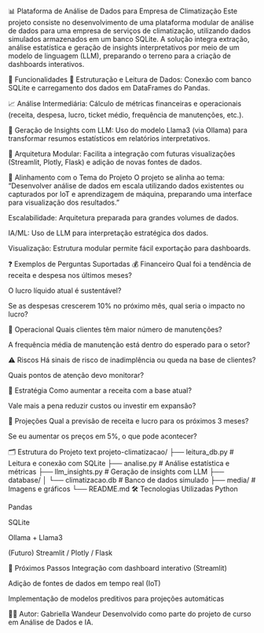 📊 Plataforma de Análise de Dados para Empresa de Climatização
Este projeto consiste no desenvolvimento de uma plataforma modular de análise de dados para uma empresa de serviços de climatização, utilizando dados simulados armazenados em um banco SQLite. A solução integra extração, análise estatística e geração de insights interpretativos por meio de um modelo de linguagem (LLM), preparando o terreno para a criação de dashboards interativos.

🧩 Funcionalidades
📂 Estruturação e Leitura de Dados: Conexão com banco SQLite e carregamento dos dados em DataFrames do Pandas.

📈 Análise Intermediária: Cálculo de métricas financeiras e operacionais (receita, despesa, lucro, ticket médio, frequência de manutenções, etc.).

🤖 Geração de Insights com LLM: Uso do modelo Llama3 (via Ollama) para transformar resumos estatísticos em relatórios interpretativos.

🧱 Arquitetura Modular: Facilita a integração com futuras visualizações (Streamlit, Plotly, Flask) e adição de novas fontes de dados.

🎯 Alinhamento com o Tema do Projeto
O projeto se alinha ao tema:
“Desenvolver análise de dados em escala utilizando dados existentes ou capturados por IoT e aprendizagem de máquina, preparando uma interface para visualização dos resultados.”

Escalabilidade: Arquitetura preparada para grandes volumes de dados.

IA/ML: Uso de LLM para interpretação estratégica dos dados.

Visualização: Estrutura modular permite fácil exportação para dashboards.

❓ Exemplos de Perguntas Suportadas
💰 Financeiro
Qual foi a tendência de receita e despesa nos últimos meses?

O lucro líquido atual é sustentável?

Se as despesas crescerem 10% no próximo mês, qual seria o impacto no lucro?

🔧 Operacional
Quais clientes têm maior número de manutenções?

A frequência média de manutenção está dentro do esperado para o setor?

⚠️ Riscos
Há sinais de risco de inadimplência ou queda na base de clientes?

Quais pontos de atenção devo monitorar?

🚀 Estratégia
Como aumentar a receita com a base atual?

Vale mais a pena reduzir custos ou investir em expansão?

📅 Projeções
Qual a previsão de receita e lucro para os próximos 3 meses?

Se eu aumentar os preços em 5%, o que pode acontecer?

🗂️ Estrutura do Projeto
text
projeto-climatizacao/
├── leitura_db.py          # Leitura e conexão com SQLite
├── analise.py             # Análise estatística e métricas
├── llm_insights.py        # Geração de insights com LLM
├── database/
│   └── climatizacao.db    # Banco de dados simulado
├── media/                 # Imagens e gráficos
└── README.md
🛠️ Tecnologias Utilizadas
Python

Pandas

SQLite

Ollama + Llama3

(Futuro) Streamlit / Plotly / Flask

📌 Próximos Passos
Integração com dashboard interativo (Streamlit)

Adição de fontes de dados em tempo real (IoT)

Implementação de modelos preditivos para projeções automáticas

👨‍💻 Autor: Gabriella Wandeur
Desenvolvido como parte do projeto de curso em Análise de Dados e IA.